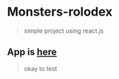 # Monsters-rolodex
> simple project using react.js

## App is [here](https://monsters-2olodex.netlify.app/)

> okay to test